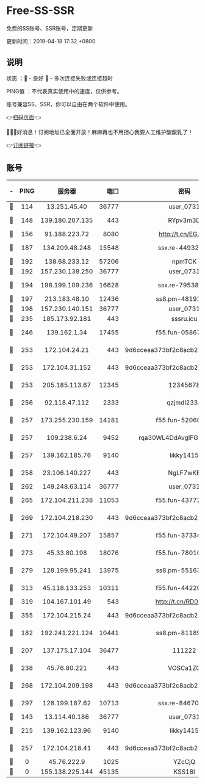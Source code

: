 # Free-SS-SSR

免费的SS账号、SSR账号，定期更新

更新时间：2019-04-18 17:32 +0800

## 说明

状态     ：🙂 - 良好 🙁 - 多次连接失败或连接超时

PING值   ：不代表真实使用中的速度，仅供参考。

账号兼容SS、SSR，你可以自由在两个软件中使用。

👉[扫码页面](https://liesauer.github.io/Free-SS-SSR/)👈

🎉🎉🎉好消息！订阅地址已全面开放！麻麻再也不用担心我要人工维护酸酸乳了！

👉[订阅链接](https://www.liesauer.net/yogurt/subscribe?ACCESS_TOKEN=DAYxR3mMaZAsaqUb)👈

## 账号

|-|PING|服务器|端口|密码|加密方式|区域|
|:----:|:----:|:-----:|-----:|:----:|:----:|:----:|
|🙂|114|13.251.45.40|36777|user_0731|chacha20|SG|
|🙂|148|139.180.207.135|443|RYpv3m3D|aes-256-cfb|JP|
|🙂|156|91.188.223.72|8080|http://t.cn/EGJIyrl|rc4-md5|RU|
|🙂|187|134.209.48.248|15548|ssx.re-44932376|aes-256-cfb|US|
|🙂|192|138.68.233.12|57206|npmTCK|rc4-md5|US|
|🙂|192|157.230.138.250|36777|user_0731|chacha20|US|
|🙂|194|198.199.109.236|16628|ssx.re-79538912|aes-256-cfb|US|
|🙂|197|213.183.48.10|12436|ss8.pm-48191124|rc4-md5|RU|
|🙂|198|157.230.140.151|36777|user_0731|chacha20|US|
|🙂|235|185.173.92.181|443|sssru.icu|rc4-md5|RU|
|🙂|246|139.162.1.34|17455|f55.fun-05867060|aes-256-cfb|SG|
|🙂|253|172.104.24.21|443|9d6cceaa373bf2c8acb22e60b6a58be6|aes-256-cfb|US|
|🙂|253|172.104.31.152|443|9d6cceaa373bf2c8acb22e60b6a58be6|aes-256-cfb|US|
|🙂|253|205.185.113.67|12345|12345678|aes-256-cfb|US|
|🙂|256|92.118.47.112|2333|qzjmdl2333|aes-256-cfb|US|
|🙂|257|173.255.230.159|14181|f55.fun-52060044|aes-256-cfb|US|
|🙂|257|109.238.6.24|9452|rqa30WL4DdAvgIFG6Fs3znzTa|aes-256-cfb|FR|
|🙂|257|139.162.185.76|9140|likky1415|aes-256-cfb|DE|
|🙂|258|23.106.140.227|443|NgLF7wKB|aes-256-cfb|US|
|🙂|262|149.248.63.114|36777|user_0731|chacha20|CA|
|🙂|265|172.104.211.238|11053|f55.fun-43772326|aes-256-cfb|US|
|🙂|269|172.104.218.230|443|9d6cceaa373bf2c8acb22e60b6a58be6|aes-256-cfb|US|
|🙂|271|172.104.49.207|15857|f55.fun-37334646|aes-256-cfb|SG|
|🙂|273|45.33.80.198|18076|f55.fun-78010722|aes-256-cfb|US|
|🙂|279|128.199.95.241|13975|ss8.pm-55163159|aes-256-cfb|SG|
|🙂|313|45.118.133.253|10311|f55.fun-44220046|aes-256-cfb|SG|
|🙂|319|104.167.101.49|543|http://t.cn/RD0D7sx|rc4-md5|CA|
|🙂|355|172.104.215.24|443|9d6cceaa373bf2c8acb22e60b6a58be6|aes-256-cfb|US|
|🙂|182|192.241.221.124|10441|ss8.pm-81189488|aes-256-cfb|US|
|🙂|207|137.175.17.104|36477|111222|aes-256-cfb|US|
|🙂|238|45.76.80.221|443|VOSCa1ZG|aes-256-cfb|DE|
|🙂|268|172.104.209.198|443|9d6cceaa373bf2c8acb22e60b6a58be6|aes-256-cfb|US|
|🙂|297|128.199.187.62|10713|ssx.re-84670047|aes-256-cfb|SG|
|🙁|143|13.114.40.186|36777|user_0731|chacha20|JP|
|🙁|215|139.162.123.96|9140|likky1415|aes-256-cfb|JP|
|🙁|257|172.104.218.41|443|9d6cceaa373bf2c8acb22e60b6a58be6|aes-256-cfb|US|
|🙁|0|45.76.222.9|1025|YZcCjQ|rc4-md5|JP|
|🙁|0|155.138.225.144|45135|KSS18l|rc4-md5|US|

